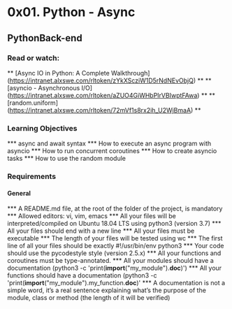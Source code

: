# 0x01. Python - Async
## PythonBack-end

### Read or watch:

** [Async IO in Python: A Complete Walkthrough] (https://intranet.alxswe.com/rltoken/zYkXScziW1D5rNdNEvObjQ) **
** [asyncio - Asynchronous I/O] (https://intranet.alxswe.com/rltoken/aZUO4GiWHbPIrVBIwptFAwa) **
** [random.uniform] (https://intranet.alxswe.com/rltoken/72mVf1s8rx2ih_U2WjBmaA) **

### Learning Objectives

*** async and await syntax
*** How to execute an async program with asyncio
*** How to run concurrent coroutines
*** How to create asyncio tasks
*** How to use the random module

### Requirements
 #### General

*** A README.md file, at the root of the folder of the project, is mandatory
*** Allowed editors: vi, vim, emacs
*** All your files will be interpreted/compiled on Ubuntu 18.04 LTS using python3 (version 3.7)
*** All your files should end with a new line
*** All your files must be executable
*** The length of your files will be tested using wc
*** The first line of all your files should be exactly #!/usr/bin/env python3
*** Your code should use the pycodestyle style (version 2.5.x)
*** All your functions and coroutines must be type-annotated.
*** All your modules should have a documentation (python3 -c 'print(__import__("my_module").__doc__)')
*** All your functions should have a documentation (python3 -c 'print(__import__("my_module").my_function.__doc__)'
*** A documentation is not a simple word, it’s a real sentence explaining what’s the purpose of the module, class or method (the length of it will be verified)
